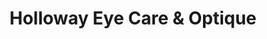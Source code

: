 ---
title: "Holloway Eye Care & Optique"
url: /havre-de-grace/holloway-eye-care-and-optique/
shop: optician
---